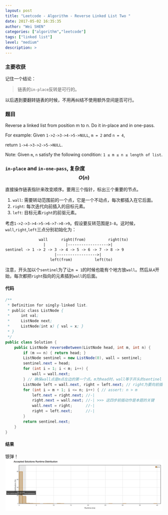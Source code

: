 ```yaml
---
layout: post
title: "Leetcode - Algorithm - Reverse Linked List Two "
date: 2017-05-02 16:35:35
author: "Wei SHEN"
categories: ["algorithm","leetcode"]
tags: ["linked list"]
level: "medium"
description: >
---
```


### 主要收获
记住一个结论：
> 链表的`in-place`反转是可行的。

以后遇到要翻转链表的时候，不用再纠结不使用额外空间是否可行。

### 题目
Reverse a linked list from position m to n. Do it in-place and in one-pass.

For example:
Given `1->2->3->4->5->NULL`, `m = 2` and `n = 4`,

return `1->4->3->2->5->NULL`.

Note:
Given `m`, `n` satisfy the following condition:
`1 ≤ m ≤ n ≤ length of list`.

### `in-place` and `in-one-pass`, 复杂度$$O(n)$$
直接操作链表指针来改变顺序。要用三个指针，标出三个重要的节点。
1. `wall`: 需要转动范围前的一个点，它是一个不动点，每次都插入在它后面。
2. `right`: 每次迭代向前插入的目标元素。
3. `left`: 目标元素`right`的前驱元素。

考虑`1->2->3->4->5->6->7->8->9`。假设要反转范围是`3-8`。这时候，`wall`,`right`,`left`三点分别初始化为：
```
               wall      right(from)          right(to)
                 |         |------------------>|
sentinel -> 1 -> 2 -> 3 -> 4 -> 5 -> 6 -> 7 -> 8 -> 9
                      |------------------>|
                    left(from)          left(to)
```
注意，开头加以个`sentinel`为了让`m = 1`的时候也能有个地方放`wall`。然后从`4`开始，每次都把`right`指向的元素插到`wall`的后面。

#### 代码
```java
/**
 * Definition for singly-linked list.
 * public class ListNode {
 *     int val;
 *     ListNode next;
 *     ListNode(int x) { val = x; }
 * }
 */
public class Solution {
    public ListNode reverseBetween(ListNode head, int m, int n) {
        if (m == n) { return head; }
        ListNode sentinel = new ListNode(0), wall = sentinel;
        sentinel.next = head;
        for (int i = 1; i < m; i++) {
            wall = wall.next;
        } // 确保wall点是m点左边的第一个点。m为head时，wall等于开头的sentinel
        ListNode left = wall.next, right = left.next; // right为要向前插的点，left是它的前一点
        for (int i = m + 1; i <= n; i++) { // assert: n > m
            left.next = right.next; //-|
            right.next = wall.next; //-| >>> 这四步前插动作是本题的关键
            wall.next = right;      //-|
            right = left.next;      //-|
        }
        return sentinel.next;
    }
}
```

#### 结果
银弹！
![reverse-linked-list-two-1](/images/leetcode/reverse-linked-list-two-1.png)
